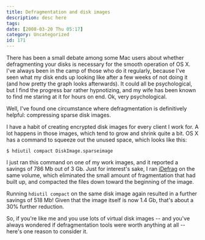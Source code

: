 ```yaml
---
title: Defragmentation and disk images
description: desc here
tags: 
date: [2008-03-20 Thu 05:17]
category: Uncategorized
id: 171
---
```


There has been a small debate among some Mac users about whether defragmenting your disks is necessary for the smooth operation of OS X.  I've always been in the camp of those who do it regularly, because I've seen what my disk ends up looking like after a few weeks of not doing it (and how pretty the graph looks afterwards).  It could all be psychological, but I find the progress bar rather hypnotizing, and my wife has been known to find me staring at it for hours on end.  Ok, very psychological.

Well, I've found one circumstance where defragmentation is definitively helpful: compressing sparse disk images.

<!--more-->
I have a habit of creating encrypted disk images for every client I work for.  A lot happens in those images, which tend to grow and shrink quite a bit.  OS X has a command to squeeze out the unused space, which looks like this:

    $ hdiutil compact DiskImage.sparseimage

I just ran this command on one of my work images, and it reported a savings of 786 Mb out of 3 Gb.  Just for interest's sake, I ran [iDefrag][] on the same volume, which eliminated the small amount of fragmentation that had built up, and compacted the files down toward the beginning of the image.

Running `hdiutil compact` on the same disk image again resulted in a further savings of 518 Mb!  Given that the image itself is now 1.4 Gb, that's about a 30% further reduction.

So, if you're like me and you use lots of virtual disk images -- and you've always wondered if defragmentation tools were worth anything at all -- here's one reason to consider it.

[iDefrag]: http://www.coriolis-systems.com/iDefrag.php

